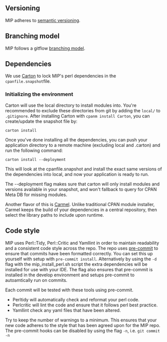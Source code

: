 ## Versioning
MIP adheres to [semantic versioning].

## Branching model
MIP follows a gitflow [branching model].

## Dependencies
We use [Carton] to lock MIP's perl dependencies in the `cpanfile.snapshot`file.

### Initializing the environment
Carton will use the local directory to install modules into. You're recommended to exclude these directories from git by adding the `local/` to `.gitignore`.
After installing Carton with `cpanm install Carton`, you can create/update the snapshot file by:

```
carton install
```

Once you've done installing all the dependencies, you can push your application directory to a remote machine (excluding local and .carton) and run the following command:

```
carton install --deployment
```

This will look at the cpanfile.snapshot and install the exact same versions of the dependencies into local, and now your application is ready to run.

The --deployment flag makes sure that carton will only install modules and versions available in your snapshot, and won't fallback to query for CPAN Meta DB for missing modules.

Another flavor of this is [Carmel]. Unlike traditional CPAN module installer, Carmel keeps the build of your dependencies in a central repository, then select the library paths to include upon runtime.

## Code style
MIP uses Perl::Tidy, Perl::Critic and Yamllint in order to maintain readability and a consistent code style across the repo. The repo uses [pre-commit] to ensure that commits have been formatted correctly. You can set this up yourself with  setup with `pre-commit install`.
Alternatively by using the `-d` flag with the mip_install_perl.sh script the extra dependencies will be installed for use with your IDE. The flag also ensures that pre-commit is installed in the develop environment and setups pre-commit to autoamtically run on commits.

Each commit will be tested with these tools using pre-commit.

 - Perltidy will automatically check and reformat your perl code.
 - Perlcritic will lint the code and ensure that it follows perl best practice.
 - Yamllint check any yaml files that have been altered.

Try to keep the number of warnings to a minimum. This ensures that your new code adheres to the style that has been agreed upon for the MIP repo. The pre-commit hooks can be disabled by using the flag `-n`, i.e. `git commit -n`

[branching model]: http://www.clinicalgenomics.se/development/dev/gitflow/
[Carmel]: https://metacpan.org/pod/Carmel
[Carton]: https://metacpan.org/pod/Carton
[semantic versioning]: https://semver.org/
[pre-commit]: https://pre-commit.com
